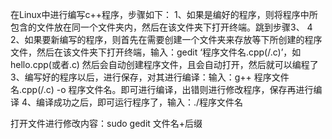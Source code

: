 在Linux中进行编写c++程序，步骤如下：
1、如果是编好的程序，则将程序中所包含的文件放在同一个文件夹内，然后在该文件夹下打开终端。跳到步骤3、 4
2、如果要新编写的程序，则首先在需要创建一个文件夹来存放等下所创建的程序文件，然后在该文件夹下打开终端，输入：gedit ‘程序文件名.cpp(/.c)’，如hello.cpp(或者.c)
   然后会自动创建程序文件，且会自动打开，然后就可以编程了
3、编写好的程序以后，进行保存，对其进行编译：输入：g++ 程序文件名.cpp(/.c) -o 程序文件名。即可进行编译，出错则进行修改程序，保存再进行编译
4、编译成功之后，即可运行程序了，输入：./程序文件名

打开文件进行修改内容：sudo gedit 文件名+后缀




